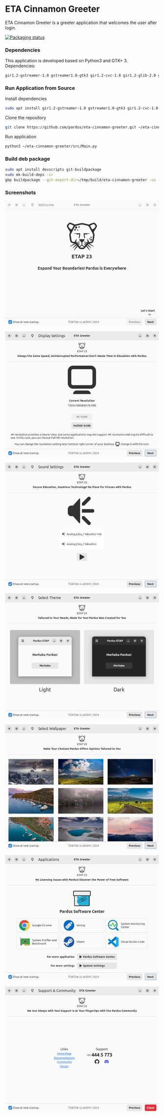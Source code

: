 # ETA Cinnamon Greeter

ETA Cinnamon Greeter is a greeter application that welcomes the user after login.

[![Packaging status](https://repology.org/badge/vertical-allrepos/eta-cinnamon-greeter.svg)](https://repology.org/project/eta-cinnamon-greeter/versions)

### **Dependencies**

This application is developed based on Python3 and GTK+ 3. Dependencies:
```bash
gir1.2-gstreamer-1.0 gstreamer1.0-gtk3 gir1.2-cvc-1.0 gir1.2-glib-2.0 gir1.2-gtk-3.0
```

### **Run Application from Source**

Install dependencies
```bash
sudo apt install gir1.2-gstreamer-1.0 gstreamer1.0-gtk3 gir1.2-cvc-1.0 gir1.2-glib-2.0 gir1.2-gtk-3.0
```

Clone the repository
```bash
git clone https://github.com/pardus/eta-cinnamon-greeter.git ~/eta-cinnamon-greeter
```

Run application
```bash
python3 ~/eta-cinnamon-greeter/src/Main.py
```

### **Build deb package**

```bash
sudo apt install devscripts git-buildpackage
sudo mk-build-deps -ir
gbp buildpackage --git-export-dir=/tmp/build/eta-cinnamon-greeter -us -uc
```

### **Screenshots**

![eta-cinnamon-greeter 1](screenshots/eta-cinnamon-greeter-1.png)

![eta-cinnamon-greeter 2](screenshots/eta-cinnamon-greeter-2.png)

![eta-cinnamon-greeter 3](screenshots/eta-cinnamon-greeter-3.png)

![eta-cinnamon-greeter 4](screenshots/eta-cinnamon-greeter-4.png)

![eta-cinnamon-greeter 5](screenshots/eta-cinnamon-greeter-5.png)

![eta-cinnamon-greeter 6](screenshots/eta-cinnamon-greeter-6.png)

![eta-cinnamon-greeter 7](screenshots/eta-cinnamon-greeter-7.png)
